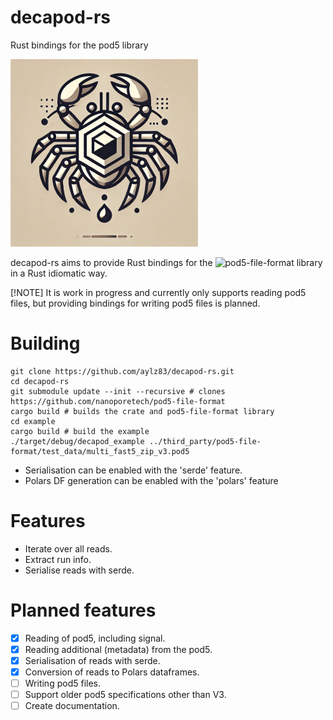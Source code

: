 # decapod-rs 
Rust bindings for the pod5 library

![decapod-rs logo](assets/decapod_logo.png)

decapod-rs aims to provide Rust bindings for the ![pod5-file-format](https://github.com/nanoporetech/pod5-file-format) library in a Rust idiomatic way.

[!NOTE] It is work in progress and currently only supports reading pod5 files, but providing bindings for writing pod5 files is planned.

# Building

```
git clone https://github.com/aylz83/decapod-rs.git
cd decapod-rs
git submodule update --init --recursive # clones https://github.com/nanoporetech/pod5-file-format
cargo build # builds the crate and pod5-file-format library
cd example
cargo build # build the example
./target/debug/decapod_example ../third_party/pod5-file-format/test_data/multi_fast5_zip_v3.pod5 
```

- Serialisation can be enabled with the 'serde' feature.
- Polars DF generation can be enabled with the 'polars' feature

# Features

- Iterate over all reads.
- Extract run info.
- Serialise reads with serde.

# Planned features

- [x] Reading of pod5, including signal.
- [x] Reading additional (metadata) from the pod5.
- [x] Serialisation of reads with serde.
- [x] Conversion of reads to Polars dataframes.
- [ ] Writing pod5 files.
- [ ] Support older pod5 specifications other than V3.
- [ ] Create documentation.
